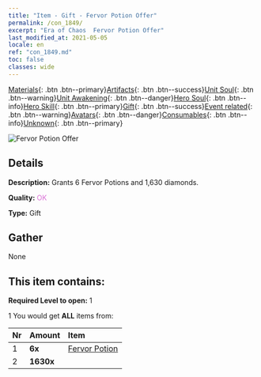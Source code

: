 ```yaml
---
title: "Item - Gift - Fervor Potion Offer"
permalink: /con_1849/
excerpt: "Era of Chaos  Fervor Potion Offer"
last_modified_at: 2021-05-05
locale: en
ref: "con_1849.md"
toc: false
classes: wide
---
```

 [Materials](/Items/){: .btn .btn--primary}[Artifacts](/Items/Artifacts/){: .btn .btn--success}[Unit Soul](/Items/UnitSoul/){: .btn .btn--warning}[Unit Awakening](/Items/UnitAwakening/){: .btn .btn--danger}[Hero Soul](/Items/HeroSoul/){: .btn .btn--info}[Hero Skill](/Items/HeroSkill/){: .btn .btn--primary}[Gift](/Items/Gift/){: .btn .btn--success}[Event related](/Items/Events/){: .btn .btn--warning}[Avatars](/Items/Avatars/){: .btn .btn--danger}[Consumables](/Items/Consumables/){: .btn .btn--info}[Unknown](/Items/Unknown/){: .btn .btn--primary}

 ![Fervor Potion Offer](/images/t/i_907470.png)

## Details
 **Description:** Grants 6 Fervor Potions and 1,630 diamonds.

 **Quality:** <span style="color: #DA70D6">OK</span>

 **Type:** Gift

## Gather

  None

## This item contains:

 **Required Level to open:** 1

 1 You would get **ALL** items  from:

  | Nr | Amount |     Item    |
  |:---|:-------|:------------|
  | 1 |  **6x** | [Fervor Potion](/Items/con_1850/) |  | 
  | 2 |  **1630x** | <i class="fas fa-gem"/> |  | 
